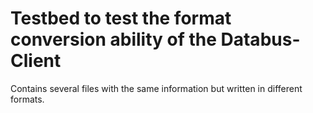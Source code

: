 # Testbed to test the format conversion ability of the Databus-Client
Contains several files with the same information but written in different formats.
